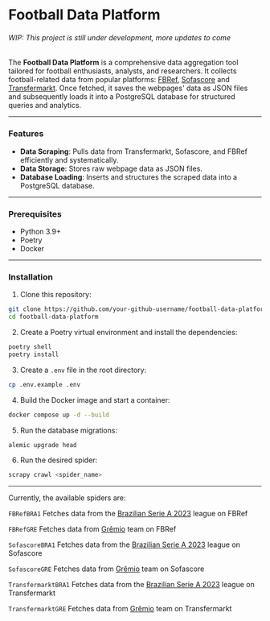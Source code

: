 # Football Data Platform 
###### _WIP: This project is still under development, more updates to come_

The **Football Data Platform** is a comprehensive data aggregation tool tailored for football enthusiasts, analysts, 
and researchers. It collects football-related data from popular platforms: 
[FBRef](https://fbref.com/), 
[Sofascore](sofascore.com) and 
[Transfermarkt](https://www.transfermarkt.com/). 
Once fetched, it saves the webpages' data as JSON files and subsequently loads it into a PostgreSQL database for 
structured queries and analytics.

---

### Features

- **Data Scraping**: Pulls data from Transfermarkt, Sofascore, and FBRef efficiently and systematically.
- **Data Storage**: Stores raw webpage data as JSON files.
- **Database Loading**: Inserts and structures the scraped data into a PostgreSQL database.

---

### Prerequisites

- Python 3.9+
- Poetry
- Docker

---

### Installation

1. Clone this repository:
```bash
git clone https://github.com/your-github-username/football-data-platform.git
cd football-data-platform
```

2. Create a Poetry virtual environment and install the dependencies:
```bash
poetry shell
poetry install
```

3. Create a `.env` file in the root directory:
```bash
cp .env.example .env
```

4. Build the Docker image and start a container:
```bash
docker compose up -d --build
```

5. Run the database migrations:
```bash
alemic upgrade head
```

6. Run the desired spider:
```bash
scrapy crawl <spider_name>
```

---

Currently, the available spiders are:

`FBRefBRA1` 
Fetches data from the 
[Brazilian Serie A 2023](https://fbref.com/en/comps/24/Serie-A-Stats) 
league on FBRef

`FBRefGRE` 
Fetches data from 
[Grêmio](https://fbref.com/en/squads/d5ae3703/Gremio-Stats) 
team on FBRef

`SofascoreBRA1` 
Fetches data from the 
[Brazilian Serie A 2023](https://www.sofascore.com/tournament/football/brazil/brasileiro-serie-a/325#48982) 
league on Sofascore

`SofascoreGRE` 
Fetches data from 
[Grêmio](https://www.sofascore.com/team/football/gremio/5926) 
team on Sofascore

`TransfermarktBRA1` 
Fetches data from the 
[Brazilian Serie A 2023](https://www.transfermarkt.com/campeonato-brasileiro-serie-a/startseite/wettbewerb/BRA1) 
league on Transfermarkt

`TransfermarktGRE` 
Fetches data from 
[Grêmio](https://www.transfermarkt.com/gremio-porto-alegre/startseite/verein/210) 
team on Transfermarkt
